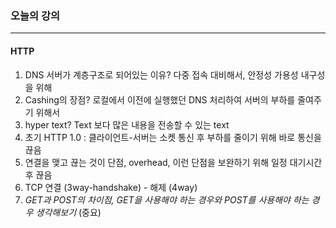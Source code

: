 ### 오늘의 강의

---

#### HTTP

1. DNS 서버가 계층구조로 되어있는 이유? 다중 접속 대비해서, 안정성 가용성 내구성을 위해
2. Cashing의 장점? 로컬에서 이전에 실행했던 DNS 처리하여 서버의 부하를 줄여주기 위해서
3. hyper text? Text 보다 많은 내용을 전송할 수 있는 text
4. 초기 HTTP 1.0 : 클라이언트-서버는 소켓 통신 후 부하를 줄이기 위해 바로 통신을 끊음
5. 연결을 맺고 끊는 것이 단점, overhead, 이런 단점을 보완하기 위해 일정 대기시간 후 끊음
6. TCP 연결 (3way-handshake) - 해제 (4way)
7. *GET과 POST의 차이점, GET을 사용해야 하는 경우와 POST를 사용해야 하는 경우 생각해보기* (중요)
